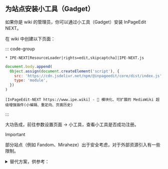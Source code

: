 ## 为站点安装小工具（Gadget）

如果你是 wiki 的管理员，你可以通过小工具（Gadget）安装 InPageEdit NEXT。

在 wiki 中创建以下页面：

::: code-group

```wiki [MediaWiki:Gadgets-definition]
* IPE-NEXT[ResourceLoader|rights=edit,skipcaptcha]|IPE-NEXT.js
```

```js [MediaWiki:Gadget-IPE-NEXT.js]
document.body.append(
  Object.assign(document.createElement('script'), {
    src: 'https://cdn.jsdelivr.net/npm/@inpageedit/core/dist/index.js',
    type: 'module',
  })
)
```

```wiki [MediaWiki:Gadget-IPE-NEXT]
[InPageEdit-NEXT https://www.ipe.wiki] - 🚀 模块化、可扩展的 MediaWiki 超级增强插件(小编辑、重定向、页面历史)
```

:::

大功告成，前往参数设置页面 → 小工具，查看小工具是否成功注册。

> [!IMPORTANT]
>
> 部分站点（例如 Fandom、Miraheze）出于安全考虑，对于外部资源引入有一些限制。
>
> <details>
>
> <summary>替代方案，供参考：</summary>
>
> 1. 下载 IPE 的[捆绑包](https://www.jsdelivr.com/package/npm/@inpageedit/core?tab=files&path=lib)版本，并将 css/js 文件分别创建为 `MediaWiki:Gadget-IPE-NEXT.css` 和 `MediaWiki:Gadget-IPE-NEXT.js`
> 2. `MediaWiki:Gadgets-definition` 中相关的行修改为 `* IPE-NEXT[ResourceLoader|rights=edit,skipcaptcha]|IPE-NEXT.js|IPE-NEXT.css`
>
> </details>
